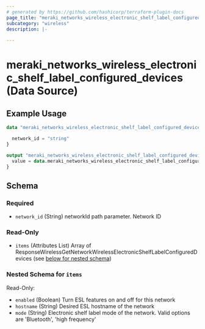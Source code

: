 ```yaml
---
# generated by https://github.com/hashicorp/terraform-plugin-docs
page_title: "meraki_networks_wireless_electronic_shelf_label_configured_devices Data Source - terraform-provider-meraki"
subcategory: "wireless"
description: |-
  
---
```


# meraki_networks_wireless_electronic_shelf_label_configured_devices (Data Source)



## Example Usage

```terraform
data "meraki_networks_wireless_electronic_shelf_label_configured_devices" "example" {

  network_id = "string"
}

output "meraki_networks_wireless_electronic_shelf_label_configured_devices_example" {
  value = data.meraki_networks_wireless_electronic_shelf_label_configured_devices.example.items
}
```

<!-- schema generated by tfplugindocs -->
## Schema

### Required

- `network_id` (String) networkId path parameter. Network ID

### Read-Only

- `items` (Attributes List) Array of ResponseWirelessGetNetworkWirelessElectronicShelfLabelConfiguredDevices (see [below for nested schema](#nestedatt--items))

<a id="nestedatt--items"></a>
### Nested Schema for `items`

Read-Only:

- `enabled` (Boolean) Turn ESL features on and off for this network
- `hostname` (String) Desired ESL hostname of the network
- `mode` (String) Electronic shelf label mode of the network. Valid options are 'Bluetooth', 'high frequency'
